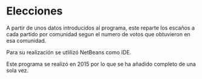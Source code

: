 # Elecciones
A partir de unos datos introducidos al programa, este reparte los escaños a cada partido por comunidad segun el numero de 
votos que obtuvieron en esa comunidad.

Para su realización se utlilizó NetBeans como IDE.

Este programa se realizó en 2015 por lo que se ha añadido completo de una sola vez.
